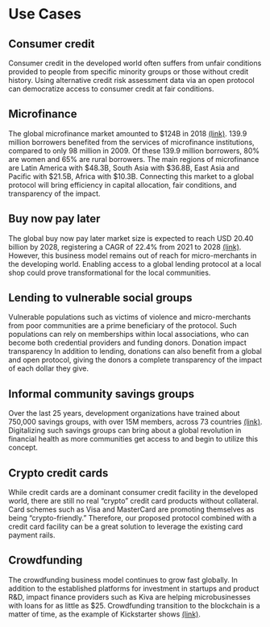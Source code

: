 # Use Cases
## Consumer credit
Consumer credit in the developed world often suffers from unfair conditions provided to people from specific minority groups or those without credit history. Using alternative credit risk assessment data via an open protocol can democratize access to consumer credit at fair conditions.
## Microfinance
The global microfinance market amounted to $124B in 2018 [(link)](https://www.convergences.org/wp-content/uploads/2019/09/Microfinance-Barometer-2019_web-1.pdf). 139.9 million borrowers benefited from the services of microfinance institutions, compared to only 98 million in 2009. Of these 139.9 million borrowers, 80% are women and 65% are rural borrowers. The main regions of microfinance are Latin America with $48.3B, South Asia with $36.8B, East Asia and Pacific with $21.5B, Africa with $10.3B. Connecting this market to a global protocol will bring efficiency in capital allocation, fair conditions, and transparency of the impact.
## Buy now pay later
The global buy now pay later market size is expected to reach USD 20.40 billion by 2028, registering a CAGR of 22.4% from 2021 to 2028 [(link)](https://www.researchandmarkets.com/reports/5416019/global-buy-now-pay-later-market-size-share-and). However, this business model remains out of reach for micro-merchants in the developing world. Enabling access to a global lending protocol at a local shop could prove transformational for the local communities.
## Lending to vulnerable social groups
Vulnerable populations such as victims of violence and micro-merchants from poor communities are a prime beneficiary of the protocol. Such populations can rely on memberships within local associations, who can become both credential providers and funding donors.
Donation impact transparency
In addition to lending, donations can also benefit from a global and open protocol, giving the donors a complete transparency of the impact of each dollar they give.
## Informal community savings groups
Over the last 25 years, development organizations have trained about 750,000 savings groups, with over 15M members, across 73 countries [(link)](https://mangotree.org/what-are-savings-groups). Digitalizing such savings groups can bring about a global revolution in financial health as more communities get access to and begin to utilize this concept.
## Crypto credit cards
While credit cards are a dominant consumer credit facility in the developed world, there are still no real “crypto” credit card products without collateral. Card schemes such as Visa and MasterCard are promoting themselves as being “crypto-friendly.” Therefore, our proposed protocol combined with a credit card facility can be a great solution to leverage the existing card payment rails.
## Crowdfunding
The crowdfunding business model continues to grow fast globally. In addition to the established platforms for investment in startups and product R&D, impact finance providers such as Kiva are helping microbusinesses with loans for as little as $25. Crowdfunding transition to the blockchain is a matter of time, as the example of Kickstarter shows [(link)](https://techcrunch.com/2021/12/08/kickstarter-plans-to-move-its-crowdfunding-platform-to-the-blockchain).
